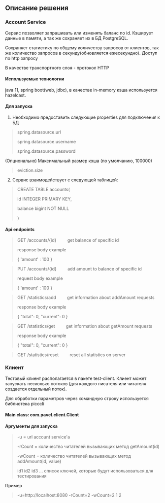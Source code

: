 ## Описание решения

### Account Service

Сервис позволяет запрашивать или изменять баланс по id. Кэширует данные в памяти, а так же сохраняет их в БД PostgreSQL.

Сохраняет статистику по общему количеству запросов от клиентов, так же количество запросов в секунду(обновляется ежесекундно). Доступ по http запросу 

В качестве транспортного слоя - протокол HTTP

#### Используемые технологии

java 11, spring boot(web, jdbc), в качестве in-memory кэша используется hazelcast.

#### Для запуска
1. Необходимо предоставить следующие properties для подключения к БД

>spring.datasource.url
>
>spring.datasource.username
>
>spring.datasource.password

(Опционально) Максимальный размер кэша (по умолчанию, 100000)

>eviction.size

2. Сервис взаимодействует с следующей таблицей:

>CREATE TABLE accounts(
>
>    id INTEGER PRIMARY KEY,
>    
>    balance bigint NOT NULL
>    
>)

#### Api endpoints
>GET /accounts/{id}    get balance of specific id
>
> response body example
> 
> {
> 'amount' : 100
> }

>PUT /accounts/{id}    add amount to balance of specific id
>
> request body example
> 
> {
> 'amount' : 100 
> }

>GET /statistics/add    get information about addAmount requests
>
> response body example
> 
>{
>"total": 0,
>"current": 0 
>}

>GET /statistics/get    get information about getAmount requests
>
> response body example
> 
>{
>"total": 0,
>"current": 0
>}

>GET /statistics/reset    reset all statistics on server

### Клиент

Тестовый клиент располагается в пакете test-client. Клиент может запускать несколько потоков (для каждого писателя или читателя создается отдельный поток).

Для обработки параметров через командную строку используется библиотека picocli

#### Main class: com.pavel.client.Client

#### Аргументы для запуска

> -u = url account service'a
> 
> -rCount = количество читателей вызывающих метод getAmount(id)
> 
>-wCount = количество читателей вызывающих метод addAmount(id, value)
>
>id1 id2 id3 ... список ключей, которые будут использоваться для тестирования

Пример

> -u=http://localhost:8080 -rCount=2 -wCount=2 1 2 


